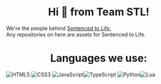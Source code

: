 <h1 align="center">Hi 👋 from Team STL!</h1>

We're the people behind [Sentenced to Life.](https://www.roblox.com/games/7376307744/stl)\
Any repositories on here are assets for Sentenced to Life.

<h1 align="center">Languages we use:</h1>

![HTML5](https://img.shields.io/badge/html5-%23E34F26.svg?style=for-the-badge&logo=html5&logoColor=white)
![CSS3](https://img.shields.io/badge/css3-%231572B6.svg?style=for-the-badge&logo=css3&logoColor=white)
![JavaScript](https://img.shields.io/badge/javascript-%23323330.svg?style=for-the-badge&logo=javascript&logoColor=%23F7DF1E)![TypeScript](https://img.shields.io/badge/typescript-%23007ACC.svg?style=for-the-badge&logo=typescript&logoColor=white)
![Python](https://img.shields.io/badge/python-3670A0?style=for-the-badge&logo=python&logoColor=ffdd54)![Lua](https://img.shields.io/badge/lua-%232C2D72.svg?style=for-the-badge&logo=lua&logoColor=white)
